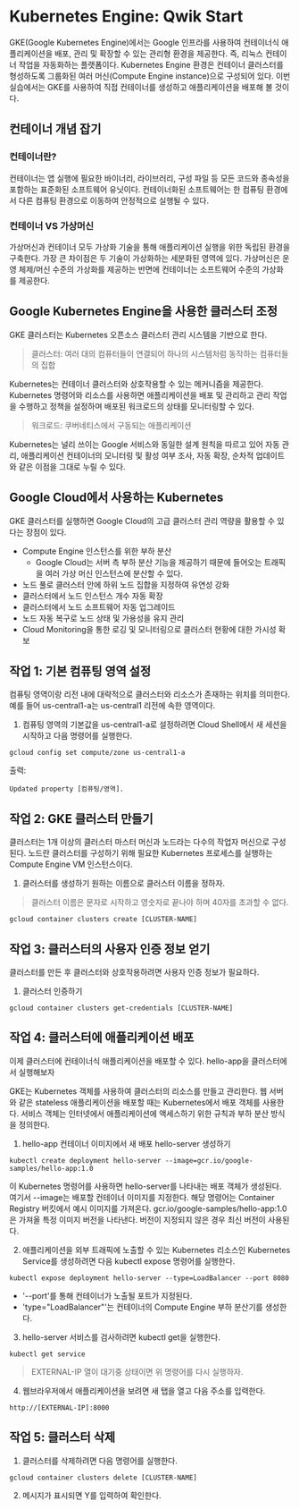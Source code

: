 # Kubernetes Engine: Qwik Start
GKE(Google Kubernetes Engine)에서는 Google 인프라를 사용하여 컨테이너식 애플리케이션을 배포, 관리 및 확장할 수 있는 관리형 환경을 제공한다. 즉, 리눅스 컨테이너 작업을 자동화하는 플랫폼이다. Kubernetes Engine 환경은 컨테이너 클러스터를 형성하도록 그룹화된 여러 머신(Compute Engine instance)으로 구성되어 있다. 이번 실습에서는 GKE를 사용하여 직접 컨테이너를 생성하고 애플리케이션을 배포해 볼 것이다.

## 컨테이너 개념 잡기
### 컨테이너란?
컨테이너는 앱 실행에 필요한 바이너리, 라이브러리, 구성 파일 등 모든 코드와 종속성을 포함하는 표준화된 소프트웨어 유닛이다. 컨테이너화된 소프트웨어는 한 컴퓨팅 환경에서 다른 컴퓨팅 환경으로 이동하여 안정적으로 실행될 수 있다.

### 컨테이너 VS 가상머신
가상머신과 컨테이너 모두 가상화 기술을 통해 애플리케이션 실행을 위한 독립된 환경을 구축한다. 가장 큰 차이점은 두 기술이 가상화하는 세분화된 영역에 있다. 가상머신은 운영 체제/머신 수준의 가상화를 제공하는 반면에 컨테이너는 소프트웨어 수준의 가상화를 제공한다.

## Google Kubernetes Engine을 사용한 클러스터 조정
GKE 클러스터는 Kubernetes 오픈소스 클러스터 관리 시스템을 기반으로 한다.

> 클러스터: 여러 대의 컴퓨터들이 연결되어 하나의 시스템처럼 동작하는 컴퓨터들의 집합

Kubernetes는 컨테이너 클러스터와 상호작용할 수 있는 메커니즘을 제공한다. Kubernetes 명령어와 리소스를 사용하면 애플리케이션을 배포 및 관리하고 관리 작업을 수행하고 정책을 설정하며 배포된 워크로드의 상태를 모니터링할 수 있다.

> 워크로드: 쿠버네티스에서 구동되는 애플리케이션

Kubernetes는 널리 쓰이는 Google 서비스와 동일한 설계 원칙을 따르고 있어 자동 관리, 애플리케이션 컨테이너의 모니터링 및 활성 여부 조사, 자동 확장, 순차적 업데이트와 같은 이점을 그대로 누릴 수 있다. 

## Google Cloud에서 사용하는 Kubernetes
GKE 클러스터를 실행하면 Google Cloud의 고급 클러스터 관리 역량을 활용할 수 있다는 장점이 있다.
- Compute Engine 인스턴스를 위한 부하 분산
    - Google Cloud는 서버 측 부하 분산 기능을 제공하기 때문에 들어오는 트래픽을 여러 가상 머신 인스턴스에 분산할 수 있다.
- 노드 풀로 클러스터 안에 하위 노드 집합을 지정하여 유연성 강화
- 클러스터에서 노드 인스턴스 개수 자동 확장
- 클러스터에서 노드 소프트웨어 자동 업그레이드
- 노드 자동 복구로 노드 상태 및 가용성을 유지 관리
- Cloud Monitoring을 통한 로깅 및 모니터링으로 클러스터 현황에 대한 가시성 확보

## 작업 1: 기본 컴퓨팅 영역 설정
컴퓨팅 영역이랑 리전 내에 대략적으로 클러스터와 리소스가 존재하는 위치를 의미한다. 예를 들어 us-central1-a는 us-central1 리전에 속한 영역이다.

1. 컴퓨팅 영역의 기본값을 us-central1-a로 설정하려면 Cloud Shell에서 새 세션을 시작하고 다음 명령어를 실행한다.
```
gcloud config set compute/zone us-central1-a
```
출력:
```
Updated property [컴퓨팅/영역].
```

## 작업 2: GKE 클러스터 만들기
클러스터는 1개 이상의 클러스터 마스터 머신과 노드라는 다수의 작업자 머신으로 구성된다. 노드란 클러스터를 구성하기 위해 필요한 Kubernetes 프로세스를 실행하는 Compute Engine VM 인스턴스이다.

1. 클러스터를 생성하기
원하는 이름으로 클러스터 이름을 정하자.
> 클러스터 이름은 문자로 시작하고 영숫자로 끝나야 하며 40자를 초과할 수 없다.
```
gcloud container clusters create [CLUSTER-NAME]
```

## 작업 3: 클러스터의 사용자 인증 정보 얻기
클러스터를 만든 후 클러스터와 상호작용하려면 사용자 인증 정보가 필요하다.
1. 클러스터 인증하기
```
gcloud container clusters get-credentials [CLUSTER-NAME]
```

## 작업 4: 클러스터에 애플리케이션 배포
이제 클러스터에 컨테이너식 애플리케이션을 배포할 수 있다. hello-app을 클러스터에서 실행해보자

GKE는 Kubernetes 객체를 사용하여 클러스터의 리소스를 만들고 관리한다. 웹 서버와 같은 stateless 애플리케이션을 배포할 때는 Kubernetes에서 배포 객체를 사용한다. 서비스 객체는 인터넷에서 애플리케이션에 액세스하기 위한 규칙과 부하 분산 방식을 정의한다.

1. hello-app 컨테이너 이미지에서 새 배포 hello-server 생성하기
```
kubectl create deployment hello-server --image=gcr.io/google-samples/hello-app:1.0
```
이 Kubernetes 명령어를 사용하면 hello-server를 나타내는 배포 객체가 생성된다. 여기서 --image는 배포할 컨테이너 이미지를 지정한다. 해당 명령어는 Container Registry 버킷에서 예시 이미지를 가져온다. gcr.io/google-samples/hello-app:1.0은 가져올 특정 이미지 버전을 나타낸다. 버전이 지정되지 않은 경우 최신 버전이 사용된다.

2. 애플리케이션을 외부 트래픽에 노출할 수 있는 Kubernetes 리소스인 Kubernetes Service를 생성하려면 다음 kubectl expose 명령어를 실행한다.
```
kubectl expose deployment hello-server --type=LoadBalancer --port 8080
```
- '--port'를 통해 컨테이너가 노출될 포트가 지정된다.
- 'type="LoadBalancer"'는 컨테이너의 Compute Engine 부하 분산기를 생성한다.

3. hello-server 서비스를 검사하려면 kubectl get을 실행한다.
```
kubectl get service
```

> EXTERNAL-IP 열이 대기중 상태이면 위 명령어를 다시 실행하자.

4. 웹브라우저에서 애플리케이션을 보려면 새 탭을 열고 다음 주소를 입력한다. 
```
http://[EXTERNAL-IP]:8000
```

## 작업 5: 클러스터 삭제
1. 클러스터를 삭제하려면 다음 명령어를 실행한다.
```
gcloud container clusters delete [CLUSTER-NAME]
```

2. 메시지가 표시되면 Y를 입력하여 확인한다.

